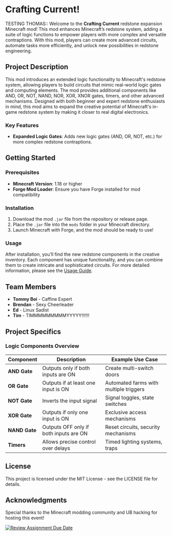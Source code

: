 # Crafting Current!

TESTING THOMAS:: Welcome to the **Crafting Current** redstone expansion Minecraft mod! This mod enhances Minecraft’s redstone system, adding a suite of logic functions to empower players with more complex and versatile contraptions. With this mod, players can create more advanced circuits, automate tasks more efficiently, and unlock new possibilities in redstone engineering.

## Project Description

This mod introduces an extended logic functionality to Minecraft's redstone system, allowing players to build circuits that mimic real-world logic gates and computing elements. The mod provides additional components like AND, OR, NOT, NAND, NOR, XOR, XNOR gates, timers, and other advanced mechanisms. Designed with both beginner and expert redstone enthusiasts in mind, this mod aims to expand the creative potential of Minecraft's in-game redstone system by making it closer to real digital electronics.

### Key Features

- **Expanded Logic Gates**: Adds new logic gates (AND, OR, NOT, etc.) for more complex redstone contraptions.

## Getting Started

### Prerequisites

- **Minecraft Version**: 1.18 or higher
- **Forge Mod Loader**: Ensure you have Forge installed for mod compatibility

### Installation

1. Download the mod `.jar` file from the repository or release page.
2. Place the `.jar` file into the `mods` folder in your Minecraft directory.
3. Launch Minecraft with Forge, and the mod should be ready to use!

### Usage

After installation, you’ll find the new redstone components in the creative inventory. Each component has unique functionality, and you can combine them to create intricate and sophisticated circuits. For more detailed information, please see the [Usage Guide](#usage-guide).

## Team Members

- **Tommy Boi** - Caffine Expert
- **Brendan** - Sexy Cheerleader
- **Ed** - Linux Sadist
- **Tim** - TIMMMMMMMMMYYYYY!!!!!!

## Project Specifics

### Logic Components Overview

| Component | Description                                      | Example Use Case                         |
|-----------|--------------------------------------------------|------------------------------------------|
| **AND Gate**   | Outputs only if both inputs are ON           | Create multi-switch doors                |
| **OR Gate**    | Outputs if at least one input is ON          | Automated farms with multiple triggers   |
| **NOT Gate**   | Inverts the input signal                     | Signal toggles, state switches           |
| **XOR Gate**   | Outputs if only one input is ON              | Exclusive access mechanisms              |
| **NAND Gate**  | Outputs OFF only if both inputs are ON       | Reset circuits, security mechanisms      |
| **Timers**     | Allows precise control over delays           | Timed lighting systems, traps            |

## License

This project is licensed under the MIT License - see the LICENSE file for details.

## Acknowledgments

Special thanks to the Minecraft modding community and UB hacking for hosting this event!

[![Review Assignment Due Date](https://classroom.github.com/assets/deadline-readme-button-22041afd0340ce965d47ae6ef1cefeee28c7c493a6346c4f15d667ab976d596c.svg)](https://classroom.github.com/a/_U2QbDVP)
